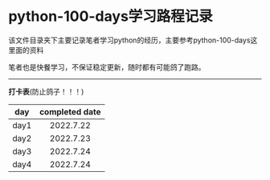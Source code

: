 # **python-100-days学习路程记录**

该文件目录夹下主要记录笔者学习python的经历，主要参考python-100-days这里面的资料

笔者也是快餐学习，不保证稳定更新，随时都有可能鸽了跑路。

****
**打卡表**(防止鸽子！！！)

|day|completed date|
|:--:|:-----------:|
|day1|2022.7.22|
|day2|2022.7.23|
|day3|2022.7.24|
|day4|2022.7.24|
